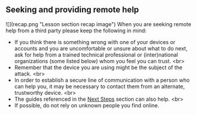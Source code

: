
## Seeking and providing remote help

![](recap.png &quot;Lesson section recap image&quot;)
When you are seeking remote help from a third party please keep the following in mind:
- If you think there is something wrong with one of your devices or accounts and you are uncomfortable or unsure about what to do next, ask for help from a trained technical professional or (inter)national organizations (some listed below) whom you feel you can trust.
&lt;br&gt;
- Remember that the device you are using might be the subject of the attack.
&lt;br&gt;
- In order to establish a secure line of communication with a person who can help you, it may be necessary to contact them from an alternate, trustworthy device.
&lt;br&gt;
- The guides referenced in the [Next Steps](en/topics/practice-1-emergencies/1-seeking-help/7-next.md) section can also help.
&lt;br&gt;
- If possible, do not rely on unknown people you find online.
